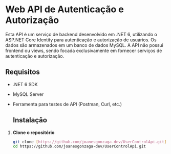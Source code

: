 # Web API de Autenticação e Autorização
Esta API é um serviço de backend desenvolvido em .NET 6, utilizando o ASP.NET Core Identity para autenticação e autorização de usuários. Os dados são armazenados em um banco de dados MySQL. A API não possui frontend ou views, sendo focada exclusivamente em fornecer serviços de autenticação e autorização.

## Requisitos

- .NET 6 SDK
- MySQL Server
- Ferramenta para testes de API (Postman, Curl, etc.)

  ## Instalação

1. **Clone o repositório**

   ```bash
   git clone [https://github.com/joanesgonzaga-dev/UserControlApi.git]
   cd https://github.com/joanesgonzaga-dev/UserControlApi.git
